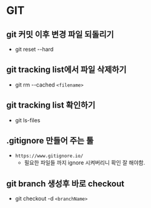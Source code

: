 # GIT

## git 커밋 이후 변경 파일 되돌리기
- git reset --hard

## git tracking list에서 파일 삭제하기
- git rm --cached `<filename>`

## git tracking list 확인하기
- git ls-files

## .gitignore 만들어 주는 툴
- `https://www.gitignore.io/`
  - 필요한 파일들 까지 ignore 시켜버리니 확인 잘 해야함.

## git branch 생성후 바로 checkout
- git checkout -d `<branchName>`